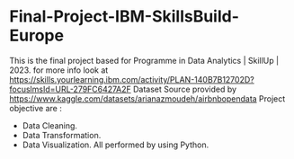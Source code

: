 # Final-Project-IBM-SkillsBuild-Europe
This is the final project based for Programme in Data Analytics | SkillUp | 2023. for more info look at https://skills.yourlearning.ibm.com/activity/PLAN-140B7B12702D?focuslmsId=URL-279FC6427A2F
Dataset Source provided by  https://www.kaggle.com/datasets/arianazmoudeh/airbnbopendata
Project objective are : 
- Data Cleaning.
- Data Transformation.
- Data Visualization.
All performed by using Python.
